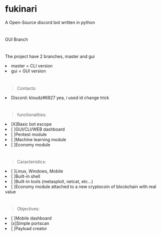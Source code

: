 # fukinari
A Open-Source discord bot written in python
#
GUI Branch
#

The project have 2 branches, master and gui
<li>master = CLI version</li>
<li>gui = GUI version</li>

#

>Contacts:
<li>Discord: kloudz#6827 yea, i used id change trick</li>
  
#

>functionalities:
<li>[X]Basic bot escope</li>
<li>[ ]GUI/CLI/WEB dashboard</li>
<li>[ ]Pentest module</li>
<li>[ ]Machine learning module</li>
<li>[ ]Economy module</li>

#

>Caracteristics:
<li>[ ]Linux, Windows, Mobile
<li>[ ]Built-in shell</li>
<li>[ ]Built-in tools (metasploit, netcat, etc...)</li>
<li>[ ]Economy module attached to a new cryptocoin of blockchain with real value</li>

#

>Objectives:
<li>[ ]Mobile dashboard</li>
<li>[x]Simple portscan</li>
<li>[ ]Payload creator</li>


